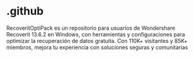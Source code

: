 # .github
RecoveritOptiPack es un repositorio para usuarios de Wondershare Recoverit 13.6.2 en Windows, con herramientas y configuraciones para optimizar la recuperación de datos gratuita. Con 110K+ visitantes y 85K+ miembros, mejora tu experiencia con soluciones seguras y comunitarias
